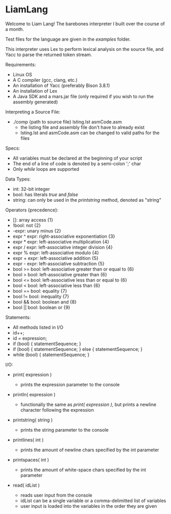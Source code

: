# LiamLang

Welcome to Liam Lang! The barebones interpreter I built over the course of a month.

Test files for the language are given in the *examples* folder.

This interpreter uses Lex to perform lexical analysis on the source file, and Yacc to parse the returned token stream.


Requirements:
  - Linux OS
  - A C compiler (gcc, clang, etc.)
  - An installation of Yacc (preferably Bison 3.8.1)
  - An installation of Lex
  - A Java SDK and a mars.jar file (only required if you wish to run the assembly generated)



Interpreting a Source File:
  - ./comp {path to source file} lsting.lst asmCode.asm
    - the listing file and assembly file don't have to already exist
    - lsting.lst and asmCode.asm can be changed to valid paths for the files



Specs:
  - All variables must be declared at the beginning of your script
  - The end of a line of code is denoted by a semi-colon ';' char
  - Only *while* loops are supported


Data Types:
  - int: 32-bit integer
  - bool: has literals *true* and *false*
  - string: can only be used in the *printstring* method, denoted as "string"



Operators {precedence}:
  - \[]:          array access                               {1}
  - !bool:        not                                        {2}
  - -expr:        unary minus                                {2}
  - expr ^ expr:  right-associative exponentiation           {3}
  - expr * expr:  left-associative multiplication            {4}
  - expr / expr:  left-associative integer division          {4}
  - expr % expr:  left-associative modulo                    {4}
  - expr + expr:  left-associative addition                  {5}
  - expr - expr:  left-associative subtraction               {5}
  - bool >= bool: left-associative greater than or equal to  {6}
  - bool > bool:  left-associative greater than              {6}
  - bool <= bool: left-associative less than or equal to     {6}
  - bool < bool:  left-associative less than                 {6}
  - bool == bool: equality                                   {7}
  - bool != bool: inequality                                 {7}
  - bool && bool: boolean and                                {8}
  - bool || bool: boolean or                                 {9}



Statements:
  - All methods listed in I/O
  - id++;
  - id = expression;
  - if (bool) { statementSequence; }
  - if (bool) { statementSequence; } else { statementSequence; }
  - while (bool) { statementSequence; }



I/O:
  - print( expression )
    - prints the expression parameter to the console
  
  
  - println( expression )
    - functionally the same as *print( expression )*, but prints a newline character following the expression


  - printstring( string )
    - prints the string parameter to the console
    
    
  - printlines( int )
    - prints the amount of newline chars specified by the int parameter
    
    
  - printspaces( int )
    - prints the amount of white-space chars specified by the int parameter


  - read( idList )
    - reads user input from the console
    - idList can be a single variable or a comma-delimitted list of variables
    - user input is loaded into the variables in the order they are given
